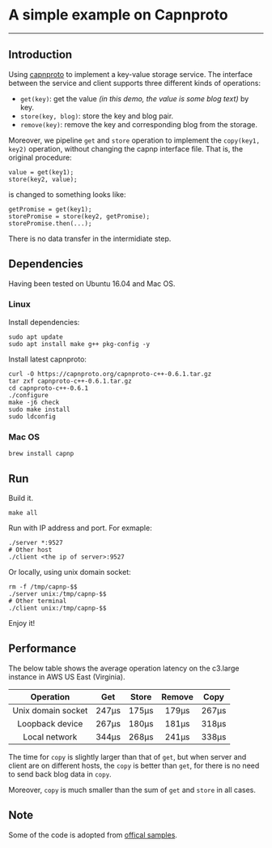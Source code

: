 # A simple example on Capnproto
---------

## Introduction

Using [capnproto](https://capnproto.org/) to implement a key-value storage service. The interface between the service and client supports three different kinds of operations:
  * `get(key)`: get the value *(in this demo, the value is some blog text)* by key.
  * `store(key, blog)`: store the key and blog pair.
  * `remove(key)`: remove the key and corresponding blog from the storage.

Moreover, we pipeline `get` and `store` operation to implement the `copy(key1, key2)` operation, without changing the capnp interface file. That is, the original procedure:
```
value = get(key1);
store(key2, value);
```
is changed to something looks like:
```
getPromise = get(key1);
storePromise = store(key2, getPromise);
storePromise.then(...);
```
There is no data transfer in the intermidiate step.

## Dependencies

Having been tested on Ubuntu 16.04 and Mac OS.

### Linux

Install dependencies:
```
sudo apt update
sudo apt install make g++ pkg-config -y
```

Install latest capnproto:
```
curl -O https://capnproto.org/capnproto-c++-0.6.1.tar.gz
tar zxf capnproto-c++-0.6.1.tar.gz
cd capnproto-c++-0.6.1
./configure
make -j6 check
sudo make install
sudo ldconfig
```

### Mac OS
```
brew install capnp
```

## Run

Build it.
```
make all
```

Run with IP address and port. For exmaple:

```
./server *:9527
# Other host
./client <the ip of server>:9527
```

Or locally, using unix domain socket:

```
rm -f /tmp/capnp-$$
./server unix:/tmp/capnp-$$
# Other terminal
./client unix:/tmp/capnp-$$
```

Enjoy it!

## Performance

The below table shows the average operation latency on the c3.large instance in AWS US East (Virginia).

| Operation          | Get   | Store | Remove | Copy  |
| :----------------: | :---: | :---: | :----: | :---: |
| Unix domain socket | 247µs | 175µs | 179µs  | 267µs |
| Loopback device    | 267µs | 180µs | 181µs  | 318µs |
| Local network      | 344µs | 268µs | 241µs  | 338µs |

The time for `copy` is slightly larger than that of `get`, but when server and client are on different hosts, the `copy` is better than `get`, for there is no need to send back blog data in `copy`.

Moreover, `copy` is much smaller than the sum of `get` and `store` in all cases.

## Note
Some of the code is adopted from [offical samples](https://github.com/capnproto/capnproto/blob/master/c%2B%2B/samples).
